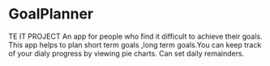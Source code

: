 # GoalPlanner
TE IT PROJECT
An app for people who find it difficult to achieve their goals.
This app helps to plan short term goals ,long term goals.You can keep track of your dialy progress by viewing pie charts.
Can set daily remainders.
